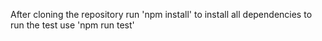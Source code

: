 After cloning the repository run 'npm install' to install all dependencies
to run the test use 'npm run test'

